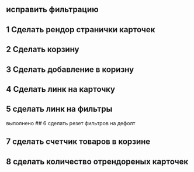 <ToDo List>

## исправить фильтрацию

## 1 Сделать рендор странички карточек

## 2 Сделать корзину

## 3 Сделать добавление в коризну

## 4 Сделать линк на карточку

## 5 сделать линк на фильтры

выполнено ## 6 сделать резет фильтров на дефолт

## 7 сделать счетчик товаров в корзине

## 8 сделать количество отрендореных карточек
